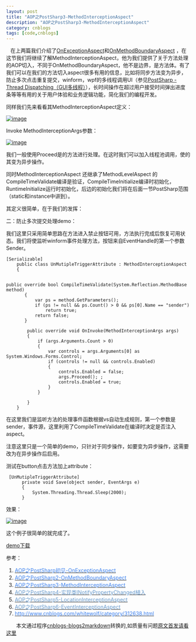 ```yaml
---
layout: post
title: "AOP之PostSharp3-MethodInterceptionAspect"
description: "AOP之PostSharp3-MethodInterceptionAspect"
category: cnblogs
tags: [code,cnblogs]
---
```

&nbsp;&nbsp; 在上两篇我们介绍了[OnExceptionAspect](http://www.cnblogs.com/whitewolf/archive/2011/12/04/PostSharp1.html)和[OnMethodBoundaryAspect](http://www.cnblogs.com/whitewolf/archive/2011/12/04/2275680.html) ，在这节我们将继续了解MethodInterceptionAspect，他为我们提供了关于方法处理的AOP切入，不同于OnMethodBoundaryAspect，他不是边界，是方法体。有了我们可以在我们的方法切入aspect很多有用的信息，比如将同步方法变为异步，防止多次点击重复提交，winform，wpf的多线程调用UI（参见[PostSharp - Thread Dispatching（GUI多线程）](http://www.cnblogs.com/whitewolf/archive/2011/08/18/2144153.html)），长时间操作在超过用户接受时间弹出进度条等等有用的关于用户体验和业务逻辑功能，简化我们的编程开发。

同样我们先来看看其MethodInterceptionAspect定义：

[![image](http://images.cnblogs.com/cnblogs_com/whitewolf/201112/201112042346096618.png "image")](http://images.cnblogs.com/cnblogs_com/whitewolf/201112/201112042346079947.png) 

Invoke MethodInterceptionArgs参数：

[![image](http://images.cnblogs.com/cnblogs_com/whitewolf/201112/201112042346153482.png "image")](http://images.cnblogs.com/cnblogs_com/whitewolf/201112/201112042346138763.png) 

我们一般使用Proceed是的方法进行处理。在这时我们可以加入线程池调用，使的其变为异步操作。

同时MethodInterceptionAspect 还继承了MethodLevelAspect 的CompileTimeValidate编译是验证，CompileTimeInitialize编译时初始化，RuntimeInitialize运行时初始化，后边的初始化我们将在后面一节PostSharp范围（static和instance中讲到）。

其定义很简单，在于我们的发挥：

二：防止多次提交处理demo：

我们这里只采用简单思路在方法进入禁止按钮可用，方法执行完成后恢复可用状态。我们将使监听winform事件处理方法，按钮来自EventHandle的第一个参数Sender。

    [Serializable] 
        public class UnMutipleTriggerAttribute : MethodInterceptionAspect 
        { 
           

    public override bool CompileTimeValidate(System.Reflection.MethodBase method) 
           { 
               var ps = method.GetParameters(); 
               if (ps != null && ps.Count() > 0 && ps[0].Name == "sender") 
                   return true; 
               return false; 
           } 

            public override void OnInvoke(MethodInterceptionArgs args) 
            { 
                if (args.Arguments.Count > 0) 
                { 
                    var controls = args.Arguments[0] as System.Windows.Forms.Control; 
                    if (controls != null && controls.Enabled) 
                    { 
                        controls.Enabled = false; 
                        args.Proceed(); ; 
                        controls.Enabled = true; 
                    } 
                } 

            } 
        }

在这里我们是监听方法的处理事件函数根据vs自动生成规则，第一个参数是sender，事件源，这里利用了CompileTimeValidate在编译时决定是否注入aspect。

注意这里只是一个简单的demo，只针对于同步操作，如要变为异步操作，这需要改为在异步操作后启用。

测试在button点击方法加上attribute：

     [UnMutipleTriggerAttribute] 
          private void Save(object sender, EventArgs e) 
          { 
              System.Threading.Thread.Sleep(2000); 
          }

效果：

[![image](http://images.cnblogs.com/cnblogs_com/whitewolf/201112/201112042346178857.png "image")](http://images.cnblogs.com/cnblogs_com/whitewolf/201112/201112042346163416.png) 

这个例子很简单的就完成了。

[demo下载](http://files.cnblogs.com/whitewolf/PostSharpDemo.rar "Demo下载")

参考：

1. [<font color="#3d81ee">AOP之PostSharp初见-OnExceptionAspect</font>](http://www.cnblogs.com/whitewolf/archive/2011/12/04/PostSharp1.html)
2. [<font color="#3d81ee">AOP之PostSharp2-OnMethodBoundaryAspect</font>](http://www.cnblogs.com/whitewolf/archive/2011/12/04/PostSharp2.html)
3. [<font color="#3d81ee">AOP之PostSharp3-MethodInterceptionAspect</font>](http://www.cnblogs.com/whitewolf/archive/2011/12/04/PostSharp3.html)
4. [<font color="#6699cc">AOP之PostSharp4-实现类INotifyPropertyChanged植入</font>](http://www.cnblogs.com/whitewolf/archive/2011/12/10/PostSharp4.html)
5. [<font color="#6699cc">AOP之PostSharp5-LocationInterceptionAspect</font>](http://www.cnblogs.com/whitewolf/archive/2011/12/11/PostSharp5.html)
6.  [<font color="#6699cc">AOP之PostSharp6-EventInterceptionAspect</font>](http://www.cnblogs.com/whitewolf/archive/2011/12/13/PostSharp6.html)
7.   [<font color="#3d81ee">http://www.cnblogs.com/whitewolf/category/312638.html</font>](http://www.cnblogs.com/whitewolf/category/312638.html) 

&nbsp;&nbsp;&nbsp;&nbsp;&nbsp;&nbsp;&nbsp;本文通过程序[cnblogs-blogs2markdown](https://github.com/greengerong/cnblogs-blogs2markdown "cnblogs-blogs2markdown")转换的,如质量有问题[原文首发请看这里](http://www.cnblogs.com/whitewolf/archive/2011/12/04/PostSharp3.html "原文首发")